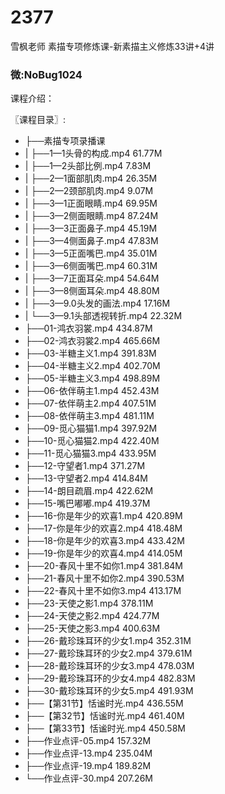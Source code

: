 # 2377
雪枫老师 素描专项修炼课-新素描主义修炼33讲+4讲
### 微:NoBug1024 


课程介绍：

〖课程目录〗:

- ├──素描专项录播课  
- |   ├──1—1头骨的构成.mp4  61.77M
- |   ├──1—2头部比例.mp4  7.83M
- |   ├──2—1面部肌肉.mp4  26.35M
- |   ├──2—2颈部肌肉.mp4  9.07M
- |   ├──3—1正面眼睛.mp4  69.95M
- |   ├──3—2侧面眼睛.mp4  87.24M
- |   ├──3—3正面鼻子.mp4  45.19M
- |   ├──3—4侧面鼻子.mp4  47.83M
- |   ├──3—5正面嘴巴.mp4  35.01M
- |   ├──3—6侧面嘴巴.mp4  60.31M
- |   ├──3—7正面耳朵.mp4  54.64M
- |   ├──3—8侧面耳朵.mp4  48.80M
- |   ├──3—9.0头发的画法.mp4  17.16M
- |   └──3—9.1头部透视转折.mp4  22.32M
- ├──01-鸿衣羽裳.mp4  434.87M
- ├──02-鸿衣羽裳2.mp4  465.66M
- ├──03-半糖主义1.mp4  391.83M
- ├──04-半糖主义2.mp4  402.70M
- ├──05-半糖主义3.mp4  498.89M
- ├──06-依伴萌主1.mp4  452.43M
- ├──07-依伴萌主2.mp4  407.51M
- ├──08-依伴萌主3.mp4  481.11M
- ├──09-觅心猫猫1.mp4  397.92M
- ├──10-觅心猫猫2.mp4  422.40M
- ├──11-觅心猫猫3.mp4  433.95M
- ├──12-守望者1.mp4  371.27M
- ├──13-守望者2.mp4  414.84M
- ├──14-朗目疏眉.mp4  422.62M
- ├──15-嘴巴嘟嘟.mp4  419.37M
- ├──16-你是年少的欢喜1.mp4  420.89M
- ├──17-你是年少的欢喜2.mp4  418.48M
- ├──18-你是年少的欢喜3.mp4  433.42M
- ├──19-你是年少的欢喜4.mp4  414.05M
- ├──20-春风十里不如你1.mp4  381.84M
- ├──21-春风十里不如你2.mp4  390.53M
- ├──22-春风十里不如你3.mp4  413.17M
- ├──23-天使之影1.mp4  378.11M
- ├──24-天使之影2.mp4  424.77M
- ├──25-天使之影3.mp4  400.63M
- ├──26-戴珍珠耳环的少女1.mp4  352.31M
- ├──27-戴珍珠耳环的少女2.mp4  379.61M
- ├──28-戴珍珠耳环的少女3.mp4  478.03M
- ├──29-戴珍珠耳环的少女4.mp4  482.83M
- ├──30-戴珍珠耳环的少女5.mp4  491.93M
- ├──【第31节】恬谧时光.mp4  436.55M
- ├──【第32节】恬谧时光.mp4  461.40M
- ├──【第33节】恬谧时光.mp4  450.58M
- ├──作业点评-05.mp4  157.32M
- ├──作业点评-13.mp4  235.04M
- ├──作业点评-19.mp4  189.82M
- └──作业点评-30.mp4  207.26M
